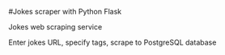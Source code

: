 #Jokes scraper with Python Flask

Jokes web scraping service

Enter jokes URL, specify tags, scrape to PostgreSQL database
